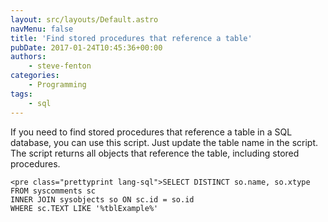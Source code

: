 ```yaml
---
layout: src/layouts/Default.astro
navMenu: false
title: 'Find stored procedures that reference a table'
pubDate: 2017-01-24T10:45:36+00:00
authors:
    - steve-fenton
categories:
    - Programming
tags:
    - sql
---
```


If you need to find stored procedures that reference a table in a SQL database, you can use this script. Just update the table name in the script. The script returns all objects that reference the table, including stored procedures.

```
<pre class="prettyprint lang-sql">SELECT DISTINCT so.name, so.xtype
FROM syscomments sc
INNER JOIN sysobjects so ON sc.id = so.id
WHERE sc.TEXT LIKE '%tblExample%'
```